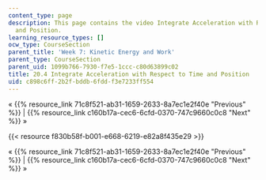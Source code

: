 ```yaml
---
content_type: page
description: This page contains the video Integrate Acceleration with Respect to Time
  and Position.
learning_resource_types: []
ocw_type: CourseSection
parent_title: 'Week 7: Kinetic Energy and Work'
parent_type: CourseSection
parent_uid: 1099b766-7930-f7e5-1ccc-c80d63899c02
title: 20.4 Integrate Acceleration with Respect to Time and Position
uid: c898c6ff-2b2f-bddb-6fdd-f3e7233ff554
---
```


« {{% resource_link 71c8f521-ab31-1659-2633-8a7ec1e2f40e "Previous" %}} | {{% resource_link c160b17a-cec6-6cfd-0370-747c9660c0c8 "Next" %}} »

{{< resource f830b58f-b001-e668-6219-e82a8f435e29 >}}

« {{% resource_link 71c8f521-ab31-1659-2633-8a7ec1e2f40e "Previous" %}} | {{% resource_link c160b17a-cec6-6cfd-0370-747c9660c0c8 "Next" %}} »